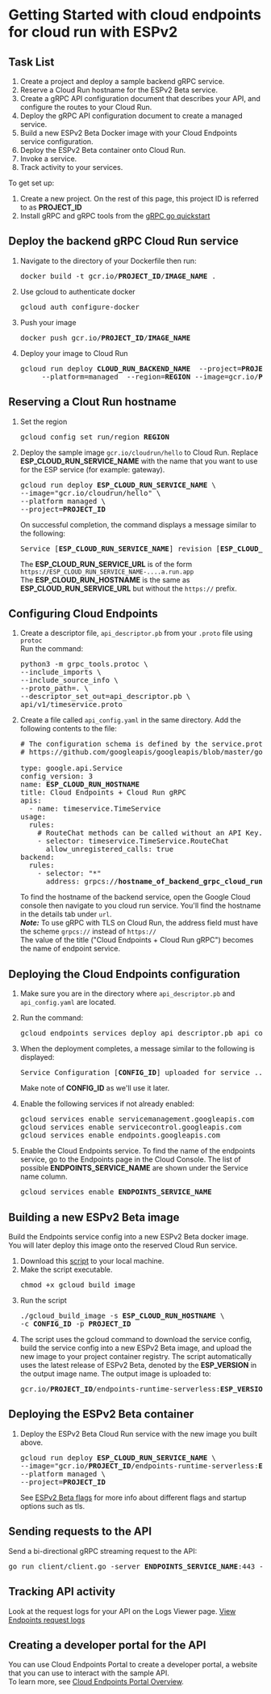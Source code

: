 # Getting Started with cloud endpoints for cloud run with ESPv2

## Task List

1.  Create a project and deploy a sample backend gRPC service.
2.  Reserve a Cloud Run hostname for the ESPv2 Beta service.
3.  Create a gRPC API configuration document that describes your API, and
    configure the routes to your Cloud Run.
4.  Deploy the gRPC API configuration document to create a managed service.
5.  Build a new ESPv2 Beta Docker image with your Cloud Endpoints service
    configuration.
6.  Deploy the ESPv2 Beta container onto Cloud Run.
7.  Invoke a service.
8.  Track activity to your services.

To get set up:

1.  Create a new project. On the rest of this page, this project ID is referred
    to as **PROJECT_ID**
2.  Install gRPC and gRPC tools from the
    [gRPC go quickstart](https://grpc.io/docs/languages/go/quickstart/)

## Deploy the backend gRPC Cloud Run service

1.  Navigate to the directory of your Dockerfile then run:
    <pre>
    docker build -t gcr.io/<b>PROJECT_ID</b>/<b>IMAGE_NAME</b> .
    </pre>
2.  Use gcloud to authenticate docker
    <pre>gcloud auth configure-docker</pre>
3.  Push your image
    <pre>docker push gcr.io/<b>PROJECT_ID</b>/<b>IMAGE_NAME</b></pre>
4.  Deploy your image to Cloud Run
    <pre>
    gcloud run deploy <b>CLOUD_RUN_BACKEND_NAME</b>  --project=<b>PROJECT_ID</b> \ 
         --platform=managed  --region=<b>REGION</b> --image=gcr.io/<b>PROJECT_ID</b>/<b>IMAGE_NAME</b>
    </pre>

## Reserving a Clout Run hostname

1.  Set the region
    <pre>
    gcloud config set run/region <b>REGION</b>
    </pre>
2.  Deploy the sample image `gcr.io/cloudrun/hello` to Cloud Run. Replace
    <b>ESP_CLOUD_RUN_SERVICE_NAME</b> with the name that you want to use for the
    ESP service (for example: gateway).
    <pre>
    gcloud run deploy <b>ESP_CLOUD_RUN_SERVICE_NAME</b> \ 
    --image="gcr.io/cloudrun/hello" \ 
    --platform managed \ 
    --project=<b>PROJECT_ID</b>
    </pre>
    On successful completion, the command displays a message similar to the following:
    <pre>
    Service [<b>ESP_CLOUD_RUN_SERVICE_NAME</b>] revision [<b>ESP_CLOUD_RUN_SERVICE_NAME-REVISION_NUM</b>] has been deployed and is serving traffic at <b>ESP_CLOUD_RUN_SERVICE_URL</b>
    </pre>
    The <b>ESP_CLOUD_RUN_SERVICE_URL</b> is of the form `https://ESP_CLOUD_RUN_SERVICE_NAME-....a.run.app`\
    The <b>ESP_CLOUD_RUN_HOSTNAME</b> is the same as <b>ESP_CLOUD_RUN_SERVICE_URL</b> but without the `https://` prefix.

## Configuring Cloud Endpoints

1.  Create a descriptor file, `api_descriptor.pb` from your `.proto` file using `protoc`\
    Run the command:
    <pre>
    python3 -m grpc_tools.protoc \ 
    --include_imports \ 
    --include_source_info \ 
    --proto_path=. \ 
    --descriptor_set_out=api_descriptor.pb \ 
    api/v1/timeservice.proto
    </pre>
2.  Create a file called `api_config.yaml` in the same directory. Add the following contents to the file:
    <pre>
    # The configuration schema is defined by the service.proto file.
    # https://github.com/googleapis/googleapis/blob/master/google/api/service.proto
    
    type: google.api.Service
    config_version: 3
    name: <b>ESP_CLOUD_RUN_HOSTNAME</b>
    title: Cloud Endpoints + Cloud Run gRPC
    apis:
      - name: timeservice.TimeService
    usage:
      rules:
        # RouteChat methods can be called without an API Key.
        - selector: timeservice.TimeService.RouteChat
          allow_unregistered_calls: true
    backend:
      rules:
        - selector: "*"
          address: grpcs://<b>hostname_of_backend_grpc_cloud_run_service</b>
    </pre>
    To find the hostname of the backend service, open the Google Cloud console then navigate to you cloud run service. You'll find the hostname in the details tab under `url`.\
    ***Note:*** To use gRPC with TLS on Cloud Run, the address field must have the scheme `grpcs://` instead of `https://`\
    The value of the title ("Cloud Endpoints + Cloud Run gRPC") becomes the name of endpoint service.

## Deploying the Cloud Endpoints configuration

1.  Make sure you are in the directory where `api_descriptor.pb` and
    `api_config.yaml` are located.

2.  Run the command:
    <pre>
    gcloud endpoints services deploy api_descriptor.pb api_config.yaml
    </pre>

3.  When the deployment completes, a message similar to the following is displayed:
    <pre>
    Service Configuration [<b>CONFIG_ID</b>] uploaded for service ...
    </pre>
    Make note of <b>CONFIG_ID</b> as we'll use it later.

4.  Enable the following services if not already enabled:
    <pre>
    gcloud services enable servicemanagement.googleapis.com
    gcloud services enable servicecontrol.googleapis.com
    gcloud services enable endpoints.googleapis.com
    </pre>

5.  Enable the Cloud Endpoints service. To find the name of the endpoints service,
    go to the Endpoints page in the Cloud Console. The list of possible
    <b>ENDPOINTS_SERVICE_NAME</b> are shown under the Service name column.
    <pre>
    gcloud services enable <b>ENDPOINTS_SERVICE_NAME</b>
    </pre>

## Building a new ESPv2 Beta image

Build the Endpoints service config into a new ESPv2 Beta docker image. You will
later deploy this image onto the reserved Cloud Run service.

1.  Download this
    [script](https://github.com/GoogleCloudPlatform/esp-v2/tree/master/docker/serverless/gcloud_build_image)
    to your local machine.
2.  Make the script executable.
    <pre>
    chmod +x gcloud_build_image
    </pre>
3.  Run the script
    <pre>
    ./gcloud_build_image -s <b>ESP_CLOUD_RUN_HOSTNAME</b> \
    -c <b>CONFIG_ID</b> -p <b>PROJECT_ID</b>
    </pre>
4.  The script uses the gcloud command to download the service config, build the service config into a new ESPv2 Beta image, and upload the new image to your project container registry. The script automatically uses the latest release of ESPv2 Beta, denoted by the <b>ESP_VERSION</b> in the output image name. The output image is uploaded to:
    <pre>
    gcr.io/<b>PROJECT_ID</b>/endpoints-runtime-serverless:<b>ESP_VERSION</b>-<b>ESP_CLOUD_RUN_HOSTNAME</b>-<b>CONFIG_ID</b>
    </pre>

## Deploying the ESPv2 Beta container

1.  Deploy the ESPv2 Beta Cloud Run service with the new image you built above.
    <pre>
    gcloud run deploy <b>ESP_CLOUD_RUN_SERVICE_NAME</b> \
    --image="gcr.io/<b>PROJECT_ID</b>/endpoints-runtime-serverless:<b>ESP_VERSION</b>-<b>ESP_CLOUD_RUN_HOSTNAME</b>-<b>CONFIG_ID</b>" \
    --platform managed \
    --project=<b>PROJECT_ID</b>
    </pre>
    See [ESPv2 Beta flags](https://cloud.google.com/endpoints/docs/grpc/specify-esp-v2-startup-options#configuration_flags)
    for more info about different flags and startup options such as tls.

## Sending requests to the API

Send a bi-directional gRPC streaming request to the API:
<pre>
go run client/client.go -server <b>ENDPOINTS_SERVICE_NAME</b>:443 -auth-token $(gcloud auth print-identity-token) -chat
</pre>

## Tracking API activity

Look at the request logs for your API on the Logs Viewer page.
[View Endpoints request logs](https://console.cloud.google.com/logs/viewer?_ga=2.98032159.1097896375.1604335020-1049980475.1603729712)

## Creating a developer portal for the API

You can use Cloud Endpoints Portal to create a developer portal, a website that
you can use to interact with the sample API. \
To learn more, see
[Cloud Endpoints Portal Overview](https://cloud.google.com/endpoints/docs/grpc/dev-portal-overview).

